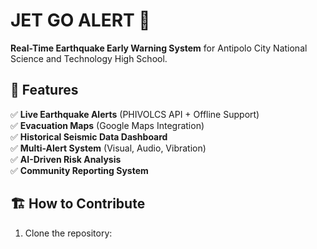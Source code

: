 # JET GO ALERT 🚨  
**Real-Time Earthquake Early Warning System** for Antipolo City National Science and Technology High School.  

## 🌟 Features
✅ **Live Earthquake Alerts** (PHIVOLCS API + Offline Support)  
✅ **Evacuation Maps** (Google Maps Integration)  
✅ **Historical Seismic Data Dashboard**  
✅ **Multi-Alert System** (Visual, Audio, Vibration)  
✅ **AI-Driven Risk Analysis**  
✅ **Community Reporting System**  

## 🏗 How to Contribute
1. Clone the repository:

